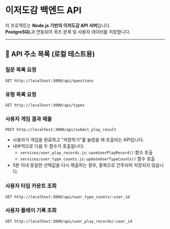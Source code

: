 ﻿# 이저도감 백엔드 API

이 프로젝트는 **Node.js 기반의 이저도감 API 서버**입니다.  
**PostgreSQL**과 연동되어 퀴즈 문제 및 사용자 데이터를 저장합니다.

---

## 📡 API 주소 목록 (로컬 테스트용)

### 질문 목록 요청  
`GET http://localhost:3000/api/questions`

### 유형 목록 요청  
`GET http://localhost:3000/api/types`

### 사용자 게임 결과 제출  
`POST http://localhost:3000/api/submit_play_result`

- 사용자가 게임을 완료하고 "저장하기"를 눌렀을 때 호출되는 API입니다.
- 내부적으로 다음 두 함수가 호출됩니다:
  - `services/user_play_records.js`: `saveUserPlayRecord()` 함수 호출
  - `services/user_type_counts.js`: `updateUserTypeCounts()` 함수 호출
- 5분 이내 동일한 선택값을 다시 제출하는 경우, 중복으로 간주되어 저장되지 않습니다.

### 사용자 타입 카운트 조회  
`GET http://localhost:3000/api/user_type_counts/:user_id`

### 사용자 플레이 기록 조회  
`GET http://localhost:3000/api/user_play_records/:user_id`
